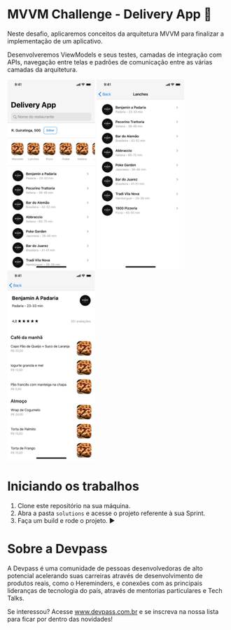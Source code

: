 
# MVVM Challenge - Delivery App 🍕

Neste desafio, aplicaremos conceitos da arquitetura MVVM para finalizar a implementação de um aplicativo. 

Desenvolveremos ViewModels e seus testes, camadas de integração com APIs, navegação entre telas e padrões de comunicação entre as várias camadas da arquitetura.

<p float="left">
<img src="screenshots/screenshot-1.jpeg" alt="drawing" width="200"/>
<img src="screenshots/screenshot-2.jpeg" alt="drawing" width="200"/>
<img src="screenshots/screenshot-3.jpeg" alt="drawing" width="200"/>
</p>

# Iniciando os trabalhos


1. Clone este repositório na sua máquina.
2. Abra a pasta `solutions` e acesse o projeto referente à sua Sprint.
3. Faça um build e rode o projeto. ▶️

# Sobre a Devpass

A Devpass é uma comunidade de pessoas desenvolvedoras de alto potencial acelerando suas carreiras através de desenvolvimento de produtos reais, como o Hereminders, e conexões com as principais lideranças de tecnologia do país, através de mentorias particulares e Tech Talks.

Se interessou? Acesse www.devpass.com.br e se inscreva na nossa lista para ficar por dentro das novidades!
